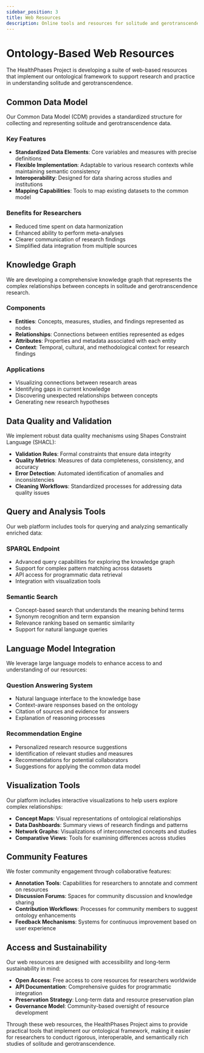 ```yaml
---
sidebar_position: 3
title: Web Resources
description: Online tools and resources for solitude and gerotranscendence research
---
```


# Ontology-Based Web Resources

The HealthPhases Project is developing a suite of web-based resources that implement our ontological framework to support research and practice in understanding solitude and gerotranscendence.

## Common Data Model

Our Common Data Model (CDM) provides a standardized structure for collecting and representing solitude and gerotranscendence data.

### Key Features
- **Standardized Data Elements**: Core variables and measures with precise definitions
- **Flexible Implementation**: Adaptable to various research contexts while maintaining semantic consistency
- **Interoperability**: Designed for data sharing across studies and institutions
- **Mapping Capabilities**: Tools to map existing datasets to the common model

### Benefits for Researchers
- Reduced time spent on data harmonization
- Enhanced ability to perform meta-analyses
- Clearer communication of research findings
- Simplified data integration from multiple sources

## Knowledge Graph

We are developing a comprehensive knowledge graph that represents the complex relationships between concepts in solitude and gerotranscendence research.

### Components
- **Entities**: Concepts, measures, studies, and findings represented as nodes
- **Relationships**: Connections between entities represented as edges
- **Attributes**: Properties and metadata associated with each entity
- **Context**: Temporal, cultural, and methodological context for research findings

### Applications
- Visualizing connections between research areas
- Identifying gaps in current knowledge
- Discovering unexpected relationships between concepts
- Generating new research hypotheses

## Data Quality and Validation

We implement robust data quality mechanisms using Shapes Constraint Language (SHACL):

- **Validation Rules**: Formal constraints that ensure data integrity
- **Quality Metrics**: Measures of data completeness, consistency, and accuracy
- **Error Detection**: Automated identification of anomalies and inconsistencies
- **Cleaning Workflows**: Standardized processes for addressing data quality issues

## Query and Analysis Tools

Our web platform includes tools for querying and analyzing semantically enriched data:

### SPARQL Endpoint
- Advanced query capabilities for exploring the knowledge graph
- Support for complex pattern matching across datasets
- API access for programmatic data retrieval
- Integration with visualization tools

### Semantic Search
- Concept-based search that understands the meaning behind terms
- Synonym recognition and term expansion
- Relevance ranking based on semantic similarity
- Support for natural language queries

## Language Model Integration

We leverage large language models to enhance access to and understanding of our resources:

### Question Answering System
- Natural language interface to the knowledge base
- Context-aware responses based on the ontology
- Citation of sources and evidence for answers
- Explanation of reasoning processes

### Recommendation Engine
- Personalized research resource suggestions
- Identification of relevant studies and measures
- Recommendations for potential collaborators
- Suggestions for applying the common data model

## Visualization Tools

Our platform includes interactive visualizations to help users explore complex relationships:

- **Concept Maps**: Visual representations of ontological relationships
- **Data Dashboards**: Summary views of research findings and patterns
- **Network Graphs**: Visualizations of interconnected concepts and studies
- **Comparative Views**: Tools for examining differences across studies

## Community Features

We foster community engagement through collaborative features:

- **Annotation Tools**: Capabilities for researchers to annotate and comment on resources
- **Discussion Forums**: Spaces for community discussion and knowledge sharing
- **Contribution Workflows**: Processes for community members to suggest ontology enhancements
- **Feedback Mechanisms**: Systems for continuous improvement based on user experience

## Access and Sustainability

Our web resources are designed with accessibility and long-term sustainability in mind:

- **Open Access**: Free access to core resources for researchers worldwide
- **API Documentation**: Comprehensive guides for programmatic integration
- **Preservation Strategy**: Long-term data and resource preservation plan
- **Governance Model**: Community-based oversight of resource development

Through these web resources, the HealthPhases Project aims to provide practical tools that implement our ontological framework, making it easier for researchers to conduct rigorous, interoperable, and semantically rich studies of solitude and gerotranscendence. 